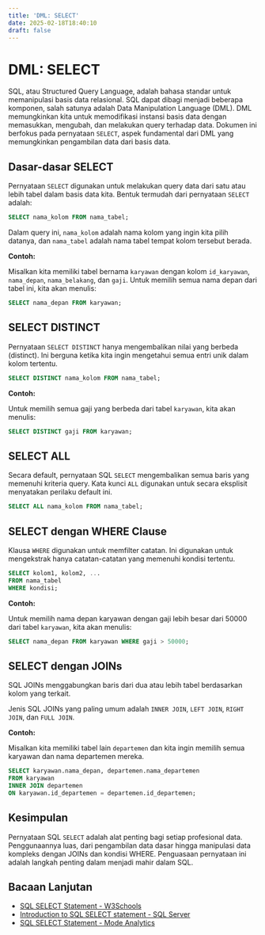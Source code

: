 ```yaml
---
title: 'DML: SELECT'
date: 2025-02-18T18:40:10
draft: false
---
```


# DML: SELECT

SQL, atau Structured Query Language, adalah bahasa standar untuk memanipulasi basis data relasional. SQL dapat dibagi menjadi beberapa komponen, salah satunya adalah Data Manipulation Language (DML). DML memungkinkan kita untuk memodifikasi instansi basis data dengan memasukkan, mengubah, dan melakukan query terhadap data. Dokumen ini berfokus pada pernyataan `SELECT`, aspek fundamental dari DML yang memungkinkan pengambilan data dari basis data.

## Dasar-dasar SELECT

Pernyataan `SELECT` digunakan untuk melakukan query data dari satu atau lebih tabel dalam basis data kita. Bentuk termudah dari pernyataan `SELECT` adalah:

```sql
SELECT nama_kolom FROM nama_tabel;
```

Dalam query ini, `nama_kolom` adalah nama kolom yang ingin kita pilih datanya, dan `nama_tabel` adalah nama tabel tempat kolom tersebut berada.

**Contoh:**

Misalkan kita memiliki tabel bernama `karyawan` dengan kolom `id_karyawan`, `nama_depan`, `nama_belakang`, dan `gaji`. Untuk memilih semua nama depan dari tabel ini, kita akan menulis:

```sql
SELECT nama_depan FROM karyawan;
```

## SELECT DISTINCT

Pernyataan `SELECT DISTINCT` hanya mengembalikan nilai yang berbeda (distinct). Ini berguna ketika kita ingin mengetahui semua entri unik dalam kolom tertentu.

```sql
SELECT DISTINCT nama_kolom FROM nama_tabel;
```

**Contoh:**

Untuk memilih semua gaji yang berbeda dari tabel `karyawan`, kita akan menulis:

```sql
SELECT DISTINCT gaji FROM karyawan;
```

## SELECT ALL

Secara default, pernyataan SQL `SELECT` mengembalikan semua baris yang memenuhi kriteria query. Kata kunci `ALL` digunakan untuk secara eksplisit menyatakan perilaku default ini.

```sql
SELECT ALL nama_kolom FROM nama_tabel;
```

## SELECT dengan WHERE Clause

Klausa `WHERE` digunakan untuk memfilter catatan. Ini digunakan untuk mengekstrak hanya catatan-catatan yang memenuhi kondisi tertentu.

```sql
SELECT kolom1, kolom2, ...
FROM nama_tabel
WHERE kondisi;
```

**Contoh:**

Untuk memilih nama depan karyawan dengan gaji lebih besar dari 50000 dari tabel `karyawan`, kita akan menulis:

```sql
SELECT nama_depan FROM karyawan WHERE gaji > 50000;
```

## SELECT dengan JOINs

SQL JOINs menggabungkan baris dari dua atau lebih tabel berdasarkan kolom yang terkait.

Jenis SQL JOINs yang paling umum adalah `INNER JOIN`, `LEFT JOIN`, `RIGHT JOIN`, dan `FULL JOIN`.

**Contoh:**

Misalkan kita memiliki tabel lain `departemen` dan kita ingin memilih semua karyawan dan nama departemen mereka.

```sql
SELECT karyawan.nama_depan, departemen.nama_departemen
FROM karyawan
INNER JOIN departemen
ON karyawan.id_departemen = departemen.id_departemen;
```

## Kesimpulan

Pernyataan SQL `SELECT` adalah alat penting bagi setiap profesional data. Penggunaannya luas, dari pengambilan data dasar hingga manipulasi data kompleks dengan JOINs dan kondisi WHERE. Penguasaan pernyataan ini adalah langkah penting dalam menjadi mahir dalam SQL.

## Bacaan Lanjutan

- [SQL SELECT Statement - W3Schools](https://www.w3schools.com/sql/sql_select.asp)
- [Introduction to SQL SELECT statement - SQL Server](https://docs.microsoft.com/en-us/sql/t-sql/queries/select-transact-sql)
- [SQL SELECT Statement - Mode Analytics](https://mode.com/sql-tutorial/sql-select-statement/)
